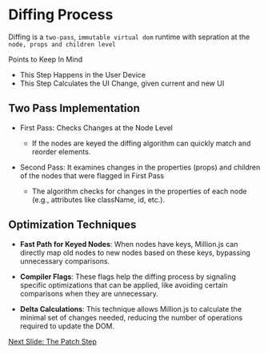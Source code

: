 # Diffing Process

Diffing is a `two-pass`, `immutable virtual dom` runtime with sepration at the `node, props and children level`

Points to Keep In Mind

-   This Step Happens in the User Device
-   This Step Calculates the UI Change, given current and new UI

## Two Pass Implementation

-   First Pass: Checks Changes at the Node Level

    -   If the nodes are keyed the diffing algorithm can quickly match and reorder elements.

-   Second Pass: It examines changes in the properties (props) and children of the nodes that were flagged in First Pass

    -   The algorithm checks for changes in the properties of each node (e.g., attributes like className, id, etc.).

## Optimization Techniques

-   **Fast Path for Keyed Nodes**: When nodes have keys, Million.js can directly map old nodes to new nodes based on these keys, bypassing unnecessary comparisons.

-   **Compiler Flags**: These flags help the diffing process by signaling specific optimizations that can be applied, like avoiding certain comparisons when they are unnecessary.

-   **Delta Calculations**: This technique allows Million.js to calculate the minimal set of changes needed, reducing the number of operations required to update the DOM.

[Next Slide: The Patch Step](./patch.md)
